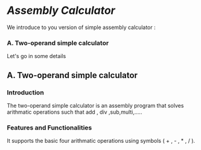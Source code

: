 # *Assembly Calculator*

We introduce to you  version of simple assembly calculator  :

### A. Two-operand simple calculator

Let's go in some details <br/>

## A. Two-operand simple calculator

### Introduction

The two-operand simple calculator is an assembly program that solves arithmatic operations such that add , div ,sub,multi,.....

### Features and Functionalities
It supports the basic four arithmatic operations using symbols ( + , - , * , / ).
